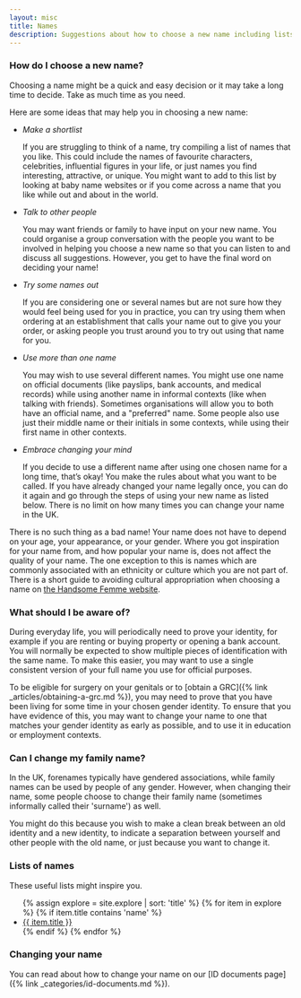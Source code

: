 ```yaml
---
layout: misc
title: Names
description: Suggestions about how to choose a new name including lists of common names
---
```


### How do I choose a new name?

Choosing a name might be a quick and easy decision or it may take a long time to decide. Take as much time as you need.

Here are some ideas that may help you in choosing a new name:

- *Make a shortlist*

    If you are struggling to think of a name, try compiling a list of names that you like. This could include the names of favourite characters, celebrities, influential figures in your life, or just names you find interesting, attractive, or unique. You might want to add to this list by looking at baby name websites or if you come across a name that you like while out and about in the world.

- *Talk to other people*

    You may want friends or family to have input on your new name. You could organise a group conversation with the people you want to be involved in helping you choose a new name so that you can listen to and discuss all suggestions. However, you get to have the final word on deciding your name!

- *Try some names out*

    If you are considering one or several names but are not sure how they would feel being used for you in practice, you can try using them when ordering at an establishment that calls your name out to give you your order, or asking people you trust around you to try out using that name for you. 

- *Use more than one name*

    You may wish to use several different names. You might use one name on official documents (like payslips, bank accounts, and medical records) while using another name in informal contexts (like when talking with friends). Sometimes organisations will allow you to both have an official name, and a "preferred" name. Some people also use just their middle name or their initials in some contexts, while using their first name in other contexts. 
    
- *Embrace changing your mind*

    If you decide to use a different name after using one chosen name for a long time, that’s okay! You make the rules about what you want to be called. If you have already changed your name legally once, you can do it again and go through the steps of using your new name as listed below. There is no limit on how many times you can change your name in the UK.

There is no such thing as a bad name! Your name does not have to depend on your age, your appearance, or your gender. Where you got inspiration for your name from, and how popular your name is, does not affect the quality of your name. The one exception to this is names which are commonly associated with an ethnicity or culture which you are not part of. There is a short guide to avoiding cultural appropriation when choosing a name on [the Handsome Femme website](https://handsomefemme.wordpress.com/2013/04/27/your-name-choosing-guide-to-avoiding-cultural-appropriation-racism-and-general-awfulness-from-a-white-trans-perspective-but-probably-useful-for-naming-children-pets-and-fictional-characters/).

### What should I be aware of?

During everyday life, you will periodically need to prove your identity, for example if you are renting or buying property or opening a bank account. You will normally be expected to show multiple pieces of identification with the same name. To make this easier, you may want to use a single consistent version of your full name you use for official purposes.

To be eligible for surgery on your genitals or to [obtain a GRC]({% link _articles/obtaining-a-grc.md %}), you may need to prove that you have been living for some time in your chosen gender identity. To ensure that you have evidence of this, you may want to change your name to one that matches your gender identity as early as possible, and to use it in education or employment contexts.

### Can I change my family name?

In the UK, forenames typically have gendered associations, while family names can be used by people of any gender. However, when changing their name, some people choose to change their family name (sometimes informally called their 'surname') as well.

You might do this because you wish to make a clean break between an old identity and a new identity, to indicate a separation between yourself and other people with the old name, or just because you want to change it.

### Lists of names

These useful lists might inspire you.

<ul class="wordlist">
{% assign explore = site.explore | sort: 'title' %}
{% for item in explore %}
{% if item.title contains 'name' %}
<li><a href="{{ site.baseurl }}{{ item.url }}">{{ item.title }}</a></li>
{% endif %}
{% endfor %}
</ul>

### Changing your name

You can read about how to change your name on our [ID documents page]({% link _categories/id-documents.md %}).
